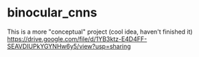 # binocular_cnns
This is a more "conceptual" project (cool idea, haven't finished it)
https://drive.google.com/file/d/1YB3ktz-E4D4FF-SEAVDIUPkYGYNHw6y5/view?usp=sharing
